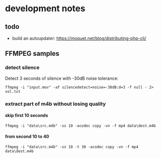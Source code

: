 # development notes

## todo
- build an autoupdater: https://moquet.net/blog/distributing-php-cli/

## FFMPEG samples

### detect silence

Detect 3 seconds of silence with -30dB noise tolerance:
```
ffmpeg -i "input.mov" -af silencedetect=noise=-30dB:d=3 -f null - 2> vol.txt
```

### extract part of m4b without losing quality

####  skip first 10 seconds
```
ffmpeg -i "data\src.m4b" -ss 10 -acodec copy -vn -f mp4 data\dest.m4b
```

####  from second 10 to 40
```
ffmpeg -i "data\src.m4b" -ss 10 -t 30 -acodec copy -vn -f mp4 data\dest.m4b
```